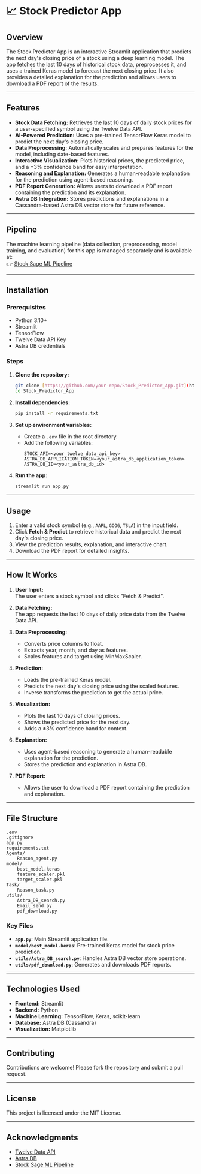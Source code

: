 # 📈 Stock Predictor App

## Overview
The Stock Predictor App is an interactive Streamlit application that predicts the next day's closing price of a stock using a deep learning model. The app fetches the last 10 days of historical stock data, preprocesses it, and uses a trained Keras model to forecast the next closing price. It also provides a detailed explanation for the prediction and allows users to download a PDF report of the results.

---

## Features

- **Stock Data Fetching:** Retrieves the last 10 days of daily stock prices for a user-specified symbol using the Twelve Data API.
- **AI-Powered Prediction:** Uses a pre-trained TensorFlow Keras model to predict the next day's closing price.
- **Data Preprocessing:** Automatically scales and prepares features for the model, including date-based features.
- **Interactive Visualization:** Plots historical prices, the predicted price, and a ±3% confidence band for easy interpretation.
- **Reasoning and Explanation:** Generates a human-readable explanation for the prediction using agent-based reasoning.
- **PDF Report Generation:** Allows users to download a PDF report containing the prediction and its explanation.
- **Astra DB Integration:** Stores predictions and explanations in a Cassandra-based Astra DB vector store for future reference.

---

## Pipeline

The machine learning pipeline (data collection, preprocessing, model training, and evaluation) for this app is managed separately and is available at:  
👉 [Stock Sage ML Pipeline](https://github.com/shashwat051102/Stock_Sage_ML_pipeline)

---

## Installation

### Prerequisites

- Python 3.10+
- Streamlit
- TensorFlow
- Twelve Data API Key
- Astra DB credentials

### Steps

1. **Clone the repository:**
   ```bash
   git clone [https://github.com/your-repo/Stock_Predictor_App.git](https://github.com/shashwat051102/Stock_sage_app.git)
   cd Stock_Predictor_App
   ```

2. **Install dependencies:**
   ```bash
   pip install -r requirements.txt
   ```

3. **Set up environment variables:**
   - Create a `.env` file in the root directory.
   - Add the following variables:
     ```env
     STOCK_API=<your_twelve_data_api_key>
     ASTRA_DB_APPLICATION_TOKEN=<your_astra_db_application_token>
     ASTRA_DB_ID=<your_astra_db_id>
     ```

4. **Run the app:**
   ```bash
   streamlit run app.py
   ```

---

## Usage

1. Enter a valid stock symbol (e.g., `AAPL`, `GOOG`, `TSLA`) in the input field.
2. Click **Fetch & Predict** to retrieve historical data and predict the next day's closing price.
3. View the prediction results, explanation, and interactive chart.
4. Download the PDF report for detailed insights.

---

## How It Works

1. **User Input:**  
   The user enters a stock symbol and clicks "Fetch & Predict".

2. **Data Fetching:**  
   The app requests the last 10 days of daily price data from the Twelve Data API.

3. **Data Preprocessing:**  
   - Converts price columns to float.
   - Extracts year, month, and day as features.
   - Scales features and target using MinMaxScaler.

4. **Prediction:**  
   - Loads the pre-trained Keras model.
   - Predicts the next day's closing price using the scaled features.
   - Inverse transforms the prediction to get the actual price.

5. **Visualization:**  
   - Plots the last 10 days of closing prices.
   - Shows the predicted price for the next day.
   - Adds a ±3% confidence band for context.

6. **Explanation:**  
   - Uses agent-based reasoning to generate a human-readable explanation for the prediction.
   - Stores the prediction and explanation in Astra DB.

7. **PDF Report:**  
   - Allows the user to download a PDF report containing the prediction and explanation.

---

## File Structure

```
.env
.gitignore
app.py
requirements.txt
Agents/
    Reason_agent.py
model/
    best_model.keras
    feature_scaler.pkl
    target_scaler.pkl
Task/
    Reason_task.py
utils/
    Astra_DB_search.py
    Email_send.py
    pdf_download.py
```

### Key Files

- **`app.py`**: Main Streamlit application file.
- **`model/best_model.keras`**: Pre-trained Keras model for stock price prediction.
- **`utils/Astra_DB_search.py`**: Handles Astra DB vector store operations.
- **`utils/pdf_download.py`**: Generates and downloads PDF reports.

---

## Technologies Used

- **Frontend:** Streamlit
- **Backend:** Python
- **Machine Learning:** TensorFlow, Keras, scikit-learn
- **Database:** Astra DB (Cassandra)
- **Visualization:** Matplotlib

---

## Contributing

Contributions are welcome! Please fork the repository and submit a pull request.

---

## License

This project is licensed under the MIT License.

---

## Acknowledgments

- [Twelve Data API](https://twelvedata.com/)
- [Astra DB](https://www.datastax.com/products/datastax-astra)
- [Stock Sage ML Pipeline](https://github.com/shashwat051102/Stock_Sage_ML_pipeline)
